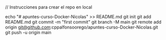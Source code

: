 // Instrucciones para crear el repo en local

echo "# apuntes-curso-Docker-Nicolas" >> README.md
git init
git add README.md
git commit -m "first commit"
git branch -M main
git remote add origin git@github.com:cppalfonsoorego/apuntes-curso-Docker-Nicolas.git
git push -u origin main
